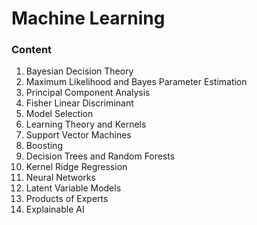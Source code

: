 # Machine Learning
### Content
1) Bayesian Decision Theory
2) Maximum Likelihood and Bayes Parameter Estimation
3) Principal Component Analysis
4) Fisher Linear Discriminant
5) Model Selection
6) Learning Theory and Kernels
7) Support Vector Machines
8) Boosting
9) Decision Trees and Random Forests
10) Kernel Ridge Regression
11) Neural Networks
12) Latent Variable Models
13) Products of Experts
14) Explainable AI


